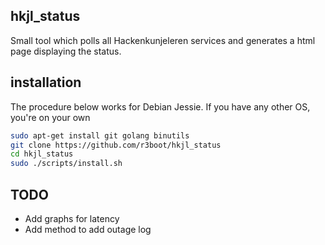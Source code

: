 ## hkjl_status
Small tool which polls all Hackenkunjeleren services and generates a html
page displaying the status.

## installation
The procedure below works for Debian Jessie. If you have any other OS, you're
on your own

```bash
sudo apt-get install git golang binutils
git clone https://github.com/r3boot/hkjl_status
cd hkjl_status
sudo ./scripts/install.sh
```

## TODO
* Add graphs for latency
* Add method to add outage log
